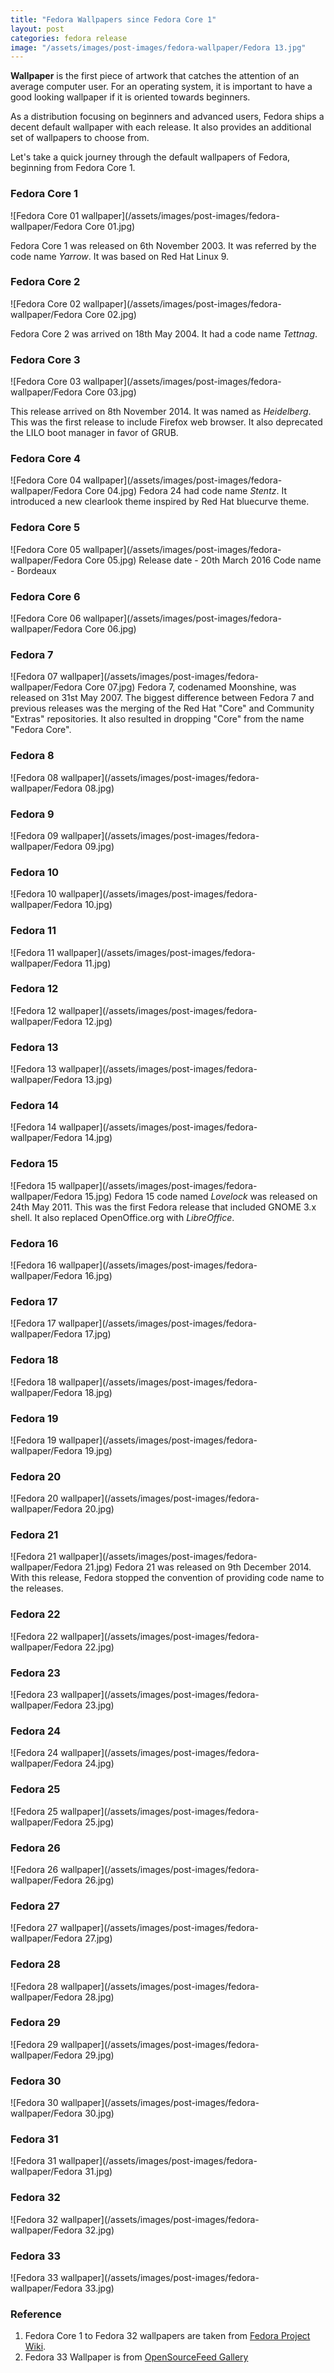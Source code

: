 ```yaml
---
title: "Fedora Wallpapers since Fedora Core 1"
layout: post
categories: fedora release
image: "/assets/images/post-images/fedora-wallpaper/Fedora 13.jpg"
---
```


**Wallpaper** is the first piece of artwork that catches the attention of an average computer user. For an operating system, it is important to have a good looking wallpaper if it is oriented towards beginners.

As a distribution focusing on beginners and advanced users, Fedora ships a decent default wallpaper with each release. It also provides an additional set of wallpapers to choose from.

Let's take a quick journey through the default wallpapers of Fedora, beginning from Fedora Core 1.

### Fedora Core 1
![Fedora Core 01 wallpaper](/assets/images/post-images/fedora-wallpaper/Fedora Core 01.jpg)

Fedora Core 1 was released on 6th November 2003. It was referred by the code name *Yarrow*. It was based on Red Hat Linux 9.

### Fedora Core 2
![Fedora Core 02 wallpaper](/assets/images/post-images/fedora-wallpaper/Fedora Core 02.jpg)

Fedora Core 2 was arrived on 18th May 2004. It had a code name *Tettnag*.

### Fedora Core 3
![Fedora Core 03 wallpaper](/assets/images/post-images/fedora-wallpaper/Fedora Core 03.jpg)

This release arrived on 8th November 2014. It was named as *Heidelberg*. This was the first release to include Firefox web browser. It also deprecated the LILO boot manager in favor of GRUB.

### Fedora Core 4
![Fedora Core 04 wallpaper](/assets/images/post-images/fedora-wallpaper/Fedora Core 04.jpg)
Fedora 24 had code name *Stentz*. It introduced a new clearlook theme inspired by Red Hat bluecurve theme.

### Fedora Core 5
![Fedora Core 05 wallpaper](/assets/images/post-images/fedora-wallpaper/Fedora Core 05.jpg)
Release date - 20th March 2016
Code name - Bordeaux

### Fedora Core 6
![Fedora Core 06 wallpaper](/assets/images/post-images/fedora-wallpaper/Fedora Core 06.jpg)

### Fedora 7
![Fedora 07 wallpaper](/assets/images/post-images/fedora-wallpaper/Fedora Core 07.jpg)
Fedora 7, codenamed Moonshine, was released on 31st May 2007. The biggest difference between Fedora 7 and previous releases was the merging of the Red Hat "Core" and Community "Extras" repositories. It also resulted in dropping "Core" from the name "Fedora Core".

### Fedora 8
![Fedora 08 wallpaper](/assets/images/post-images/fedora-wallpaper/Fedora 08.jpg)

### Fedora 9
![Fedora 09 wallpaper](/assets/images/post-images/fedora-wallpaper/Fedora 09.jpg)

### Fedora 10
![Fedora 10 wallpaper](/assets/images/post-images/fedora-wallpaper/Fedora 10.jpg)

<script async src="//pagead2.googlesyndication.com/pagead/js/adsbygoogle.js"></script>
<!-- Post body -->
<ins class="adsbygoogle"
     style="display:block"
     data-ad-client="ca-pub-6380671811722843"
     data-ad-slot="3624978305"
     data-ad-format="auto"
     data-full-width-responsive="true"></ins>
<script>
(adsbygoogle = window.adsbygoogle || []).push({});
</script>

### Fedora 11
![Fedora 11 wallpaper](/assets/images/post-images/fedora-wallpaper/Fedora 11.jpg)

### Fedora 12
![Fedora 12 wallpaper](/assets/images/post-images/fedora-wallpaper/Fedora 12.jpg)

### Fedora 13
![Fedora 13 wallpaper](/assets/images/post-images/fedora-wallpaper/Fedora 13.jpg)

### Fedora 14
![Fedora 14 wallpaper](/assets/images/post-images/fedora-wallpaper/Fedora 14.jpg)

### Fedora 15
![Fedora 15 wallpaper](/assets/images/post-images/fedora-wallpaper/Fedora 15.jpg)
Fedora 15 code named *Lovelock* was released on 24th May 2011. This was the first Fedora release that included GNOME 3.x shell. It also replaced OpenOffice.org with *LibreOffice*.

### Fedora 16
![Fedora 16 wallpaper](/assets/images/post-images/fedora-wallpaper/Fedora 16.jpg)

### Fedora 17
![Fedora 17 wallpaper](/assets/images/post-images/fedora-wallpaper/Fedora 17.jpg)

### Fedora 18
![Fedora 18 wallpaper](/assets/images/post-images/fedora-wallpaper/Fedora 18.jpg)

### Fedora 19
![Fedora 19 wallpaper](/assets/images/post-images/fedora-wallpaper/Fedora 19.jpg)

### Fedora 20
![Fedora 20 wallpaper](/assets/images/post-images/fedora-wallpaper/Fedora 20.jpg)

<script async src="//pagead2.googlesyndication.com/pagead/js/adsbygoogle.js"></script>
<!-- Post body1 -->
<ins class="adsbygoogle"
     style="display:block"
     data-ad-client="ca-pub-6380671811722843"
     data-ad-slot="9772256704"
     data-ad-format="auto"
     data-full-width-responsive="true"></ins>
<script>
(adsbygoogle = window.adsbygoogle || []).push({});
</script>

### Fedora 21
![Fedora 21 wallpaper](/assets/images/post-images/fedora-wallpaper/Fedora 21.jpg)
Fedora 21 was released on 9th December 2014. With this release, Fedora stopped the convention of providing code name to the releases.

### Fedora 22
![Fedora 22 wallpaper](/assets/images/post-images/fedora-wallpaper/Fedora 22.jpg)

### Fedora 23
![Fedora 23 wallpaper](/assets/images/post-images/fedora-wallpaper/Fedora 23.jpg)

### Fedora 24
![Fedora 24 wallpaper](/assets/images/post-images/fedora-wallpaper/Fedora 24.jpg)

### Fedora 25
![Fedora 25 wallpaper](/assets/images/post-images/fedora-wallpaper/Fedora 25.jpg)

### Fedora 26
![Fedora 26 wallpaper](/assets/images/post-images/fedora-wallpaper/Fedora 26.jpg)

### Fedora 27
![Fedora 27 wallpaper](/assets/images/post-images/fedora-wallpaper/Fedora 27.jpg)

### Fedora 28
![Fedora 28 wallpaper](/assets/images/post-images/fedora-wallpaper/Fedora 28.jpg)

### Fedora 29
![Fedora 29 wallpaper](/assets/images/post-images/fedora-wallpaper/Fedora 29.jpg)

### Fedora 30
![Fedora 30 wallpaper](/assets/images/post-images/fedora-wallpaper/Fedora 30.jpg)

### Fedora 31
![Fedora 31 wallpaper](/assets/images/post-images/fedora-wallpaper/Fedora 31.jpg)

### Fedora 32
![Fedora 32 wallpaper](/assets/images/post-images/fedora-wallpaper/Fedora 32.jpg)

### Fedora 33
![Fedora 33 wallpaper](/assets/images/post-images/fedora-wallpaper/Fedora 33.jpg)

### Reference
1. Fedora Core 1 to Fedora 32 wallpapers are taken from [Fedora Project Wiki](https://fedoraproject.org/wiki/Wallpapers).
3. Fedora 33 Wallpaper is from [OpenSourceFeed Gallery](https://www.opensourcefeed.org/fedora-33-release/)

